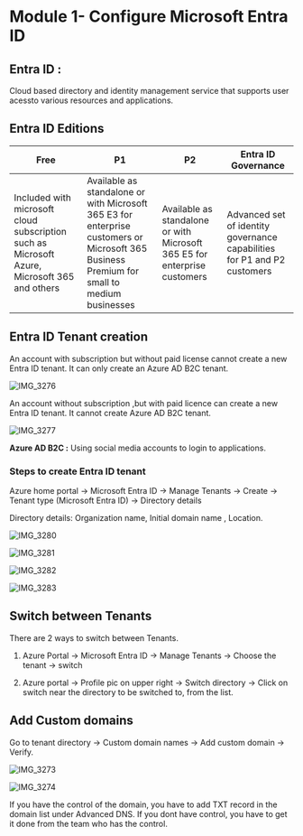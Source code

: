 # Module 1- Configure Microsoft Entra ID

## __Entra ID :__

Cloud based directory and identity management service that supports user acessto various resources and applications.

## Entra ID Editions

| __Free__ | __P1__ | __P2__ | __Entra ID Governance__ |
|------|----|----|--------------------|
|Included with microsoft cloud subscription such as  Microsoft Azure, Microsoft 365 and others|  Available as standalone or with Microsoft 365 E3 for enterprise customers or Microsoft 365 Business Premium for small to medium businesses|Available as standalone or with Microsoft 365 E5 for enterprise customers| Advanced set of identity governance capabilities for P1 and P2 customers|

## Entra ID Tenant creation

An account with subscription but without paid license cannot create a new Entra ID tenant. It can only create an Azure AD B2C tenant.

![IMG_3276](https://github.com/anuja2015/AZ-104/assets/16287330/c09bc26a-3689-44ea-a847-79ae849b4d1c)

An account without subscription ,but with paid licence can create a new Entra ID tenant. It cannot create Azure AD B2C tenant.

![IMG_3277](https://github.com/anuja2015/AZ-104/assets/16287330/38a16c4c-0f26-495a-8f50-bf035a67c6bc)

__Azure AD B2C :__ Using social media accounts to login to applications.

### Steps to create Entra ID tenant

Azure home portal -> Microsoft Entra ID -> Manage Tenants -> Create -> Tenant type (Microsoft Entra ID) -> Directory details

Directory details: Organization name, Initial domain name , Location.

![IMG_3280](https://github.com/anuja2015/AZ-104/assets/16287330/02bb5387-d5e9-4b9b-a791-8d042d9c2581)

![IMG_3281](https://github.com/anuja2015/AZ-104/assets/16287330/744a585b-9969-4728-ac33-7f178c9507e3)

![IMG_3282](https://github.com/anuja2015/AZ-104/assets/16287330/d34ccbd7-332f-4b9c-af44-c0527c549b91)

![IMG_3283](https://github.com/anuja2015/AZ-104/assets/16287330/acc12cbe-50d6-41fc-b771-5643bb0fa8af)


## Switch between Tenants

There are 2 ways to switch between Tenants.

1. Azure Portal -> Microsoft Entra ID -> Manage Tenants -> Choose the tenant -> switch

2. Azure portal -> Profile pic on upper right -> Switch directory -> Click on switch near the directory to be switched to, from the list.

## Add Custom domains

Go to tenant directory -> Custom domain names -> Add custom domain -> Verify.

![IMG_3273](https://github.com/anuja2015/AZ-104/assets/16287330/02cedaa0-48a0-449d-b312-78f9f2dcbb83)

![IMG_3274](https://github.com/anuja2015/AZ-104/assets/16287330/641d4ca6-f336-421f-93b2-1b0094ce53a9)

If you have the control of the domain, you have to add TXT record in the domain list under Advanced DNS. If you dont have control, you have to get it done from the team who has the control.
